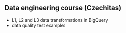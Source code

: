 ## Data engineering course (Czechitas)
- L1, L2 and L3 data transformations in BigQuery
- data quality test examples
